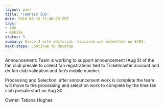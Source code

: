 ```yaml
---
layout: post
title: "FanPass iOS"
date: 2016-08-10 11:46:29 EDT
tags:
- iOS
- mobile
status: 3
summary: Slice 2 with editorial revisions was submitted on 8/04.
next-steps: Continue to develop.
---
```


Announcement: Team is working to support announcement (Aug 9) of the fan club presale to collect fan registrations tied to Ticketmaster account and do fan club validation and fan’s mobile number.

Processing and Selection: after announcement work is complete the team will move to the processing and selection work to complete by the time fan club presale start on Aug 30.

Owner: Tatiana Hughes
